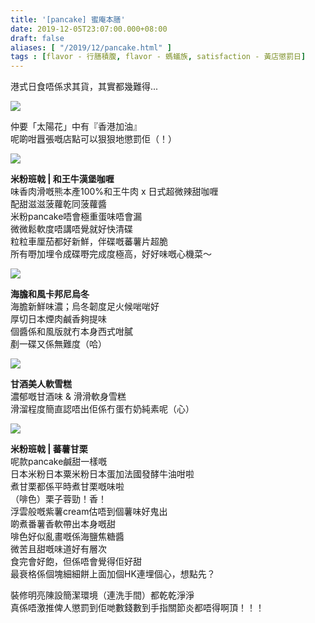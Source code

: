```yaml
---
title: '[pancake] 蜜庵本膳'
date: 2019-12-05T23:07:00.000+08:00
draft: false
aliases: [ "/2019/12/pancake.html" ]
tags : [flavor - 行膳積腹, flavor - 螞蟻族, satisfaction - 黃店懲罰日]
---
```


港式日食唔係求其貨，其實都幾難得...  

![](/images/mitsuanhonzen.jpg)

仲要「太陽花」中有『香港加油』  
呢啲咁囂張嘅店點可以狠狠地懲罰佢（！）  

![](/images/mitsuanhonzen1.jpg)

**米粉班戟 | 和王牛漢堡咖喱**  
味香肉滑嘅熊本產100%和王牛肉 x 日式超微辣甜咖喱  
配甜滋滋菠蘿乾同菠蘿醬  
米粉pancake唔會極重蛋味唔會漏  
微微鬆軟度唔講唔覺就好快清碟  
粒粒車厘茄都好新鮮，伴碟嘅蕃薯片超脆  
所有嘢加埋令成碟嘢完成度極高，好好味嘅心機菜～  

![](/images/mitsuanhonzen2.jpg)

**海膽和風卡邦尼烏冬**  
海膽新鮮味濃；烏冬韌度足火候啱啱好  
厚切日本煙肉鹹香夠提味  
個醬係和風版就冇本身西式咁膩  
剷一碟又係無難度（哈）  

![](/images/mitsuanhonzen3.jpg)

**甘酒美人軟雪糕**  
濃郁嘅甘酒味 & 滑滑軟身雪糕  
滑溜程度簡直認唔出佢係冇蛋冇奶純素呢（心）  

![](/images/mitsuanhonzen4.jpg)

**米粉班戟 | 蕃薯甘栗**  
呢款pancake鹹甜一樣嘅  
日本米粉日本粟米粉日本蛋加法國發酵牛油咁啦  
煮甘栗都係平時煮甘栗嘅味啦  
（啡色）栗子蓉勁！香！  
浮雲般嘅紫薯cream估唔到個薯味好鬼出  
啲煮番薯香軟帶出本身嘅甜  
啡色好似亂畫嘅係海鹽焦糖醬  
微苦且甜嘅味道好有層次  
食完會好飽，但係唔會覺得佢好甜  
最衰格係個塊細細餅上面加個HK連埋個心，想點先？  
  
  
裝修明亮陳設簡潔環境（連洗手間）都乾乾淨淨  
真係唔激推俾人懲罰到佢哋數錢數到手指關節炎都唔得啊頂！！！
